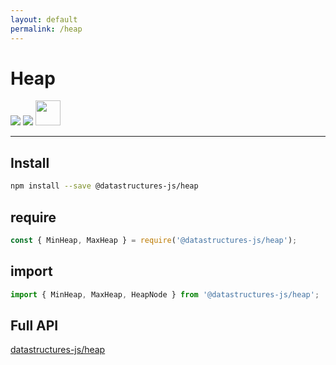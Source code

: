 ```yaml
---
layout: default
permalink: /heap
---
```


# Heap

<div class="ds-badges">
  <img src="https://img.shields.io/npm/v/@datastructures-js/heap.svg"/>
  <img src="https://img.shields.io/npm/dm/@datastructures-js/heap.svg"/>
  <img src="https://user-images.githubusercontent.com/6517308/121813242-859a9700-cc6b-11eb-99c0-49e5bb63005b.jpg" width="40">
</div>
<hr />

## Install
```sh
npm install --save @datastructures-js/heap
```

## require
```js
const { MinHeap, MaxHeap } = require('@datastructures-js/heap');
```

## import
```js
import { MinHeap, MaxHeap, HeapNode } from '@datastructures-js/heap';
```

## Full API
<a href="https://github.com/datastructures-js/heap#datastructures-jsheap">datastructures-js/heap</a>
<br /><br />
